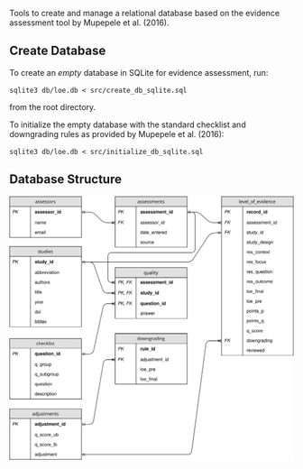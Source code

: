 Tools to create and manage a relational database based on the evidence assessment tool by Mupepele et al. (2016).

## Create Database
To create an *empty* database in SQLite for evidence assessment, run:

    sqlite3 db/loe.db < src/create_db_sqlite.sql

from the root directory.

To initialize the empty database with the standard checklist and downgrading rules as provided by Mupepele et al. (2016):

    sqlite3 db/loe.db < src/initialize_db_sqlite.sql


## Database Structure

![erd](/fig/eat_db.svg)
